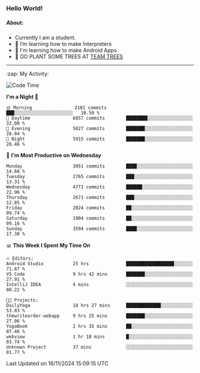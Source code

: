 ### Hello World!

##### About:
- Currently I am a student.
- 🌱 I’m learning how to make Interpreters
- 🌱 I'm learning how to make Android Apps
- 🌱 GO PLANT SOME TREES AT [TEAM TREES](https://teamtrees.org/)

---
  <summary>:zap: My Activity:</summary>
  
<!--START_SECTION:waka-->
![Code Time](http://img.shields.io/badge/Code%20Time-1%2C604%20hrs%202%20mins-blue)

**I'm a Night 🦉** 

```text
🌞 Morning                2181 commits        ███░░░░░░░░░░░░░░░░░░░░░░   10.50 % 
🌆 Daytime                6857 commits        ████████░░░░░░░░░░░░░░░░░   33.00 % 
🌃 Evening                5827 commits        ███████░░░░░░░░░░░░░░░░░░   28.04 % 
🌙 Night                  5915 commits        ███████░░░░░░░░░░░░░░░░░░   28.46 % 
```
📅 **I'm Most Productive on Wednesday** 

```text
Monday                   3051 commits        ████░░░░░░░░░░░░░░░░░░░░░   14.68 % 
Tuesday                  2765 commits        ███░░░░░░░░░░░░░░░░░░░░░░   13.31 % 
Wednesday                4771 commits        ██████░░░░░░░░░░░░░░░░░░░   22.96 % 
Thursday                 2671 commits        ███░░░░░░░░░░░░░░░░░░░░░░   12.85 % 
Friday                   2024 commits        ██░░░░░░░░░░░░░░░░░░░░░░░   09.74 % 
Saturday                 1904 commits        ██░░░░░░░░░░░░░░░░░░░░░░░   09.16 % 
Sunday                   3594 commits        ████░░░░░░░░░░░░░░░░░░░░░   17.30 % 
```


📊 **This Week I Spent My Time On** 

```text
🔥 Editors: 
Android Studio           25 hrs              ██████████████████░░░░░░░   71.87 % 
VS Code                  9 hrs 42 mins       ███████░░░░░░░░░░░░░░░░░░   27.91 % 
IntelliJ IDEA            4 mins              ░░░░░░░░░░░░░░░░░░░░░░░░░   00.22 % 

🐱‍💻 Projects: 
DailyYoga                18 hrs 27 mins      █████████████░░░░░░░░░░░░   53.03 % 
thewriteorder-webapp     9 hrs 25 mins       ███████░░░░░░░░░░░░░░░░░░   27.06 % 
YogaBook                 2 hrs 35 mins       ██░░░░░░░░░░░░░░░░░░░░░░░   07.46 % 
webview                  1 hr 18 mins        █░░░░░░░░░░░░░░░░░░░░░░░░   03.74 % 
Unknown Project          37 mins             ░░░░░░░░░░░░░░░░░░░░░░░░░   01.77 % 
```


 Last Updated on 16/11/2024 15:09:15 UTC
<!--END_SECTION:waka-->
